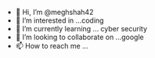 - 👋 Hi, I’m @meghshah42
- 👀 I’m interested in ...coding
- 🌱 I’m currently learning ... cyber security 
- 💞️ I’m looking to collaborate on ...google
- 📫 How to reach me ...

<!---
meghshah42/meghshah42 is a ✨ special ✨ repository because its `README.md` (this file) appears on your GitHub profile.
You can click the Preview link to take a look at your changes
--->
